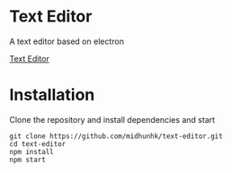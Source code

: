 # Text Editor
A text editor based on electron

[Text Editor](./resources/awesome-v1.png)

# Installation
Clone the repository and install dependencies and start

  `git clone https://github.com/midhunhk/text-editor.git`  
  `cd text-editor`  
  `npm install`  
  `npm start`